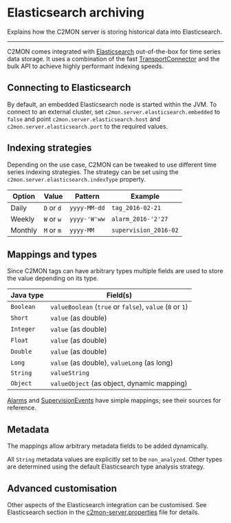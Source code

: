 # Elasticsearch archiving

Explains how the C2MON server is storing historical data into Elasticsearch.

---

C2MON comes integrated with [Elasticsearch](https://www.elastic.co/guide/index.html)
out-of-the-box for time series data storage. It uses a combination of the fast
[TransportConnector](https://www.elastic.co/guide/en/elasticsearch/reference/current/modules-transport.html)
and the bulk API to achieve highly performant indexing speeds.

## Connecting to Elasticsearch

By default, an embedded Elasticsearch node is started within the JVM. To
connect to an external cluster, set `c2mon.server.elasticsearch.embedded` to `false`
and point `c2mon.server.elasticsearch.host` and `c2mon.server.elasticsearch.port`
to the required values.

## Indexing strategies

Depending on the use case, C2MON can be tweaked to use different time series
indexing strategies. The strategy can be set using the `c2mon.server.elasticsearch.indexType`
property.

| Option | Value | Pattern | Example |
|--------|-------|---------|---------|
| Daily   | `D` or `d`  | `yyyy-MM-dd` | `tag_2016-02-21`      |
| Weekly  | `W` or `w`  | `yyyy-'W'ww` | `alarm_2016-'2'27`    |
| Monthly | `M` or `m`  | `yyyy-MM`    | `supervision_2016-02` |

## Mappings and types

Since C2MON tags can have arbitrary types multiple fields are used
to store the value depending on its type.

| Java type | Field(s) |
|-----------|----------|
| `Boolean` | `valueBoolean` (`true` or `false`), `value` (`0` or `1`)
| `Short`   | `value` (as double)
| `Integer` | `value` (as double)
| `Float`   | `value` (as double)
| `Double`  | `value` (as double)
| `Long`    | `value` (as double), `valueLong` (as long)
| `String`  | `valueString`
| `Object`  | `valueObject` (as object, dynamic mapping)


[Alarms](https://github.com/c2mon/c2mon/tree/master/c2mon-server/c2mon-server-elasticsearch/src/main/resources/mappings/alarm.json)
and [SupervisionEvents](https://github.com/c2mon/c2mon/tree/master/c2mon-server/c2mon-server-elasticsearch/src/main/resources/mappings/alarm.json)
have simple mappings; see their sources for reference.


## Metadata

The mappings allow arbitrary metadata fields to be added dynamically.

All `String` metadata values are explicitly set to be `non_analyzed`. Other types
are determined using the default Elasticsearch type analysis strategy.

## Advanced customisation

Other aspects of the Elasticsearch integration can be customised. See Elasticsearch section in the [c2mon-server.properties](https://github.com/c2mon/c2mon/blob/master/c2mon-server/distribution/tar/conf/c2mon-server.properties#L340) file for details.
